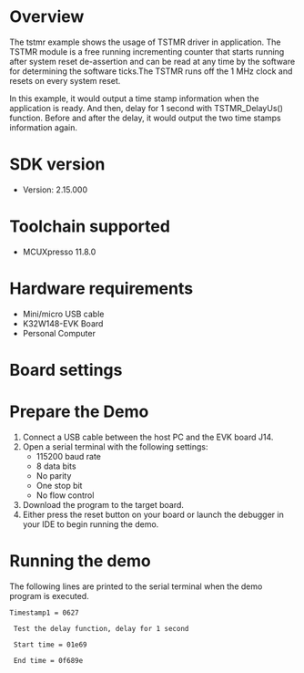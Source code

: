 Overview
========

The tstmr example shows the usage of TSTMR driver in application. The TSTMR module is a free running incrementing counter that starts running after system reset de-assertion and can be read at any time by the software for determining the software ticks.The TSTMR runs off the 1 MHz clock and resets on every system reset.

In this example, it would output a time stamp information when the application is ready. And then, delay for 1 second with TSTMR_DelayUs() function. Before and after the delay, it would output the two time stamps information again.


SDK version
===========
- Version: 2.15.000

Toolchain supported
===================
- MCUXpresso  11.8.0

Hardware requirements
=====================
- Mini/micro USB cable
- K32W148-EVK Board
- Personal Computer

Board settings
==============

Prepare the Demo
================
1.  Connect a USB cable between the host PC and the EVK board J14.
2.  Open a serial terminal with the following settings:
    - 115200 baud rate
    - 8 data bits
    - No parity
    - One stop bit
    - No flow control
3.  Download the program to the target board.
4.  Either press the reset button on your board or launch the debugger in your IDE to begin running the demo.

Running the demo
================
The following lines are printed to the serial terminal when the demo program is executed.
~~~~~~~~~~~~~~~~~~~~~~~~~~~~~~~~~~~~~~~~
Timestamp1 = 0627

 Test the delay function, delay for 1 second

 Start time = 01e69

 End time = 0f689e
~~~~~~~~~~~~~~~~~~~~~~~~~~~~~~~~~~~~~~~~
